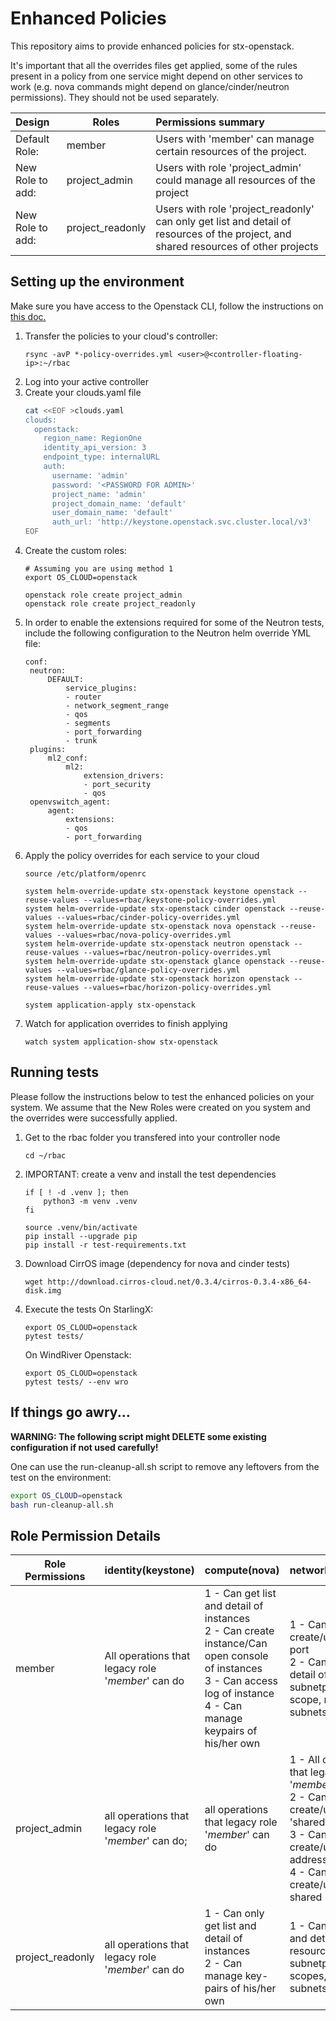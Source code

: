 Enhanced Policies
==========================

This repository aims to provide enhanced policies for stx-openstack.

It's important that all the overrides files get applied, some of the rules present in a policy from one service might depend on other services to work (e.g. nova commands might depend on glance/cinder/neutron permissions). They should not be used separately.

|Design|Roles|Permissions summary|
|:-------------|-------------|:-----|
|Default Role:|member|Users with 'member' can manage certain resources of the project.|
|New Role to add:|project_admin|Users with role 'project_admin' could manage all resources of the project|
|New Role to add:|project_readonly|Users with role 'project_readonly' can only get list and detail of resources of the project, and shared resources of other projects|

Setting up the environment
--------------------------

Make sure you have access to the Openstack CLI, follow the instructions on [this doc.](https://docs.starlingx.io/deploy_install_guides/r5_release/openstack/access.html#id4)

1. Transfer the policies to your cloud's controller:
    ```
    rsync -avP *-policy-overrides.yml <user>@<controller-floating-ip>:~/rbac
    ```
2. Log into your active controller
3. Create your clouds.yaml file
   ```bash
   cat <<EOF >clouds.yaml
   clouds:
     openstack:
       region_name: RegionOne
       identity_api_version: 3
       endpoint_type: internalURL
       auth:
         username: 'admin'
         password: '<PASSWORD FOR ADMIN>'
         project_name: 'admin'
         project_domain_name: 'default'
         user_domain_name: 'default'
         auth_url: 'http://keystone.openstack.svc.cluster.local/v3'
   EOF
   ```
4. Create the custom roles:
    ```
    # Assuming you are using method 1
    export OS_CLOUD=openstack

    openstack role create project_admin
    openstack role create project_readonly
    ```
5. In order to enable the extensions required for some of the Neutron tests, include the following configuration to the Neutron helm override YML file:
   ```
   conf:
    neutron:
        DEFAULT:
            service_plugins:
            - router
            - network_segment_range
            - qos
            - segments
            - port_forwarding
            - trunk
    plugins:
        ml2_conf:
            ml2:
                extension_drivers:
                - port_security
                - qos
    openvswitch_agent:
        agent:
            extensions:
            - qos
            - port_forwarding
   ```
6. Apply the policy overrides for each service to your cloud
    ```
    source /etc/platform/openrc

    system helm-override-update stx-openstack keystone openstack --reuse-values --values=rbac/keystone-policy-overrides.yml
    system helm-override-update stx-openstack cinder openstack --reuse-values --values=rbac/cinder-policy-overrides.yml
    system helm-override-update stx-openstack nova openstack --reuse-values --values=rbac/nova-policy-overrides.yml
    system helm-override-update stx-openstack neutron openstack --reuse-values --values=rbac/neutron-policy-overrides.yml
    system helm-override-update stx-openstack glance openstack --reuse-values --values=rbac/glance-policy-overrides.yml
    system helm-override-update stx-openstack horizon openstack --reuse-values --values=rbac/horizon-policy-overrides.yml

    system application-apply stx-openstack
    ```
7. Watch for application overrides to finish applying
    ```
    watch system application-show stx-openstack
    ```

Running tests
-------------

Please follow the instructions below to test the enhanced policies on your system. We assume that the New Roles were created on you system and the overrides were successfully applied.

1. Get to the rbac folder you transfered into your controller node
    ```
    cd ~/rbac
    ```

2. IMPORTANT: create a venv and install the test dependencies
    ```
    if [ ! -d .venv ]; then
        python3 -m venv .venv
    fi

    source .venv/bin/activate
    pip install --upgrade pip
    pip install -r test-requirements.txt
    ```
3. Download CirrOS image (dependency for nova and cinder tests)
    ```
    wget http://download.cirros-cloud.net/0.3.4/cirros-0.3.4-x86_64-disk.img
    ```
4. Execute the tests
    On StarlingX:
    ```
    export OS_CLOUD=openstack
    pytest tests/
    ```

    On WindRiver Openstack:
    ```
    export OS_CLOUD=openstack
    pytest tests/ --env wro
    ```
   
If things go awry...
--------------------

**WARNING: The following script might DELETE some existing configuration if not used carefully!**

One can use the run-cleanup-all.sh script to remove any leftovers from the test
on the environment:

```bash
export OS_CLOUD=openstack
bash run-cleanup-all.sh
```

Role Permission Details
-----------------------

|Role Permissions|identity(keystone)|compute(nova)|networking(neutron)|image(glance)|volume(cinder)|
|---|:---|:---|:---|:---|:---|
|member|All operations that legacy role '_member_' can do|1 - Can get list and detail of instances<br>2 - Can create instance/Can open console of instances<br>3 -  Can access log of instance<br>4 - Can manage keypairs of his/her own|1 - Can only create/update/delete port<br>2 - Can get list and detail of resources: subnetpool, address scope, networks, subnets, etc.|1,can create and update image, upload image content<br>|1 - Can create volume<br>2 - Can create volume from image<br>3 - Can create volume snapshot<br>4 - Can create volume-backup|
|project_admin|all operations that legacy role '_member_' can do;|all operations that legacy role '_member_' can do<br>|1 - All operations that legacy role '_member_' can do<br>2 - Can create/update/delete 'shared' subnetpool<br>3 - Can create/update/delete address scope<br>4 - Can create/update/delete shared network<br>|1 - All operations that legacy role '_member_' can do<br>2 - Can publicize_image<br>|1 - All operations that legacy role '_member_' can do|
|project_readonly|all operations that legacy role '_member_' can do<br>|1 - Can only get list and detail of instances<br>2 - Can manage key-pairs of his/her own|1 - Can only get list and detail of resources: subnetpool, address scopes, networks, subnets,etc.|1 - Can only get list and detail of images|1 - Can only get list and detail of volumes, backups, snapshots|